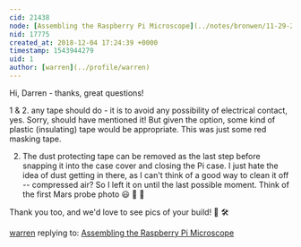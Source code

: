 ```yaml
---
cid: 21438
node: [Assembling the Raspberry Pi Microscope](../notes/bronwen/11-29-2018/assembling-the-raspberry-pi-microscope)
nid: 17775
created_at: 2018-12-04 17:24:39 +0000
timestamp: 1543944279
uid: 1
author: [warren](../profile/warren)
---
```


 Hi, Darren - thanks, great questions!

1 & 2. any tape should do - it is to avoid any possibility of electrical contact, yes. Sorry, should have mentioned it! But given the option, some kind of plastic (insulating) tape would be appropriate. This was just some red masking tape.

2) The dust protecting tape can be removed as the last step before snapping it into the case cover and closing the Pi case. I just hate the idea of dust getting in there, as I can't think of a good way to clean it off -- compressed air? So I left it on until the last possible moment. Think of the first Mars probe photo 😃 🤖 📸 

Thank you too, and we'd love to see pics of your build! 🎉 🛠 

[warren](../profile/warren) replying to: [Assembling the Raspberry Pi Microscope](../notes/bronwen/11-29-2018/assembling-the-raspberry-pi-microscope)

